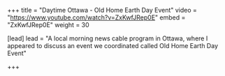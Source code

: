 +++
title = "Daytime Ottawa - Old Home Earth Day Event"
video = "https://www.youtube.com/watch?v=ZxKwfJRep0E"
embed = "ZxKwfJRep0E"
weight = 30

[lead]
lead = "A local morning news cable program in Ottawa, where I appeared to discuss an event we coordinated called Old Home Earth Day Event"


+++

